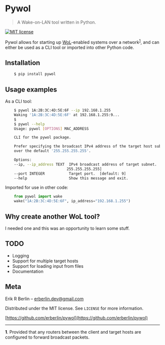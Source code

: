 # Pywol
>A Wake-on-LAN tool written in Python.

[![MIT license](https://img.shields.io/badge/License-MIT-blue.svg)](https://lbesson.mit-license.org/)

Pywol allows for starting up [WoL](https://en.wikipedia.org/wiki/Wake-on-LAN)-enabled systems over a network<sup>[1](#f1)</sup>, and can either be used as a CLI tool or imported into other Python code.

## Installation

```sh
    $ pip install pywol
```

## Usage examples
As a CLI tool:
```sh
    $ pywol 1A:2B:3C:4D:5E:6F --ip 192.168.1.255
    Waking '1A:2B:3C:4D:5E:6F' at 192.168.1.255:9...
    $
    $ pywol --help
    Usage: pywol [OPTIONS] MAC_ADDRESS

    CLI for the pywol package.

    Prefer specifying the broadcast IPv4 address of the target host subnet
    over the default '255.255.255.255'.

    Options:
    --ip, --ip_address TEXT  IPv4 broadcast address of target subnet.  [default:
                            255.255.255.255]
    --port INTEGER           Target port.  [default: 9]
    --help                   Show this message and exit.
```
Imported for use in other code:
```python
    from pywol import wake
    wake("1A:2B:3C:4D:5E:6F", ip_address="192.168.1.255")
```
## Why create another WoL tool?
I needed one and this was an opportunity to learn some stuff.

## TODO
* Logging
* Support for multiple target hosts
* Support for loading input from files
* Documentation

## Meta

Erik R Berlin – erberlin.dev@gmail.com

Distributed under the MIT license. See ``LICENSE`` for more information.

[https://github.com/erberlin/pywol](https://github.com/erberlin/pywol)

___
<b id="f1">1</b>. Provided that any routers between the client and target hosts are configured to forward broadcast packets.